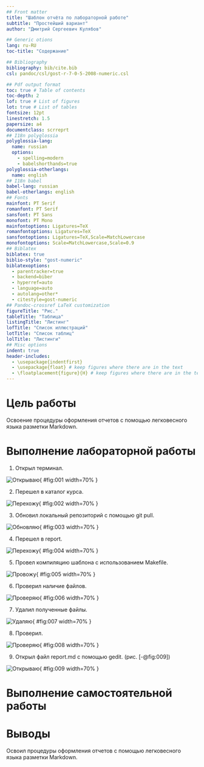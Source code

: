 ```yaml
---
## Front matter
title: "Шаблон отчёта по лабораторной работе"
subtitle: "Простейший вариант"
author: "Дмитрий Сергеевич Кулябов"

## Generic otions
lang: ru-RU
toc-title: "Содержание"

## Bibliography
bibliography: bib/cite.bib
csl: pandoc/csl/gost-r-7-0-5-2008-numeric.csl

## Pdf output format
toc: true # Table of contents
toc-depth: 2
lof: true # List of figures
lot: true # List of tables
fontsize: 12pt
linestretch: 1.5
papersize: a4
documentclass: scrreprt
## I18n polyglossia
polyglossia-lang:
  name: russian
  options:
	- spelling=modern
	- babelshorthands=true
polyglossia-otherlangs:
  name: english
## I18n babel
babel-lang: russian
babel-otherlangs: english
## Fonts
mainfont: PT Serif
romanfont: PT Serif
sansfont: PT Sans
monofont: PT Mono
mainfontoptions: Ligatures=TeX
romanfontoptions: Ligatures=TeX
sansfontoptions: Ligatures=TeX,Scale=MatchLowercase
monofontoptions: Scale=MatchLowercase,Scale=0.9
## Biblatex
biblatex: true
biblio-style: "gost-numeric"
biblatexoptions:
  - parentracker=true
  - backend=biber
  - hyperref=auto
  - language=auto
  - autolang=other*
  - citestyle=gost-numeric
## Pandoc-crossref LaTeX customization
figureTitle: "Рис."
tableTitle: "Таблица"
listingTitle: "Листинг"
lofTitle: "Список иллюстраций"
lotTitle: "Список таблиц"
lolTitle: "Листинги"
## Misc options
indent: true
header-includes:
  - \usepackage{indentfirst}
  - \usepackage{float} # keep figures where there are in the text
  - \floatplacement{figure}{H} # keep figures where there are in the text
---
```


# Цель работы

Освоение процедуры оформления отчетов с помощью легковесного языка разметки Markdown. 

# Выполнение лабораторной работы

1. Открыл терминал. 

![Открываю](image/04_1.png){ #fig:001 width=70% }

2. Перешел в каталог курса. 

![Перехожу](image/04_2.png){ #fig:002 width=70% }

3. Обновил локальный репозиторий с помощью git pull.

![Обновляю](image/04_3.png){ #fig:003 width=70% }

4. Перешел в report.

![Перехожу](image/04_4.png){ #fig:004 width=70% }

5. Провел компиляцию шаблона с использованием Makefile. 

![Провожу](image/04_5.png){ #fig:005 width=70% }

6. Проверил наличие файлов.

![Проверяю](image/04_6.png){ #fig:006 width=70% }

7. Удалил полученные файлы. 

![Удаляю](image/04_7.png){ #fig:007 width=70% }

8. Проверил.

![Проверяю](image/04_8.png){ #fig:008 width=70% }

9. Открыл файл report.md c помощью gedit. (рис. [-@fig:009])

![Открываю](image/04_9.png){ #fig:009 width=70% }

# Выполнение самостоятельной работы

# Выводы

Освоил процедуры оформления отчетов с помощью легковесного языка разметки Markdown. 


